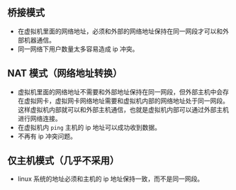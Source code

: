 
## 桥接模式
+ 在虚拟机里面的网络地址，必须和外部的网络地址保持在同一网段才可以和外部机器通信。
+ 同一网络下用户数量太多容易造成 ip 冲突。

## NAT 模式（网络地址转换）
+ 虚拟机里面的网络地址不需要和外部地址保持在同一网段，但外部主机中会存在虚拟网卡，虚拟网卡网络地址需要和虚拟机内部的网络地址处于同一网段。这样虚拟机内部就可以和外部主机通信，也就是虚拟机内部可以通过外部主机进行网络连接。
+ 在虚拟机内 `ping` 主机的 ip 地址可以成功收到数据。
+ 不再有 ip 冲突问题。

## 仅主机模式（几乎不采用）
+ linux 系统的地址必须和主机的 ip 地址保持一致，而不是同一网段。


